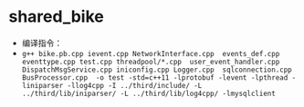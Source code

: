 # shared_bike
* 编译指令：
* `g++ bike.pb.cpp ievent.cpp NetworkInterface.cpp  events_def.cpp eventtype.cpp test.cpp threadpool/*.cpp  user_event_handler.cpp DispatchMsgService.cpp iniconfig.cpp Logger.cpp  sqlconnection.cpp BusProcessor.cpp  -o test -std=c++11 -lprotobuf -levent -lpthread -liniparser -llog4cpp -I ../third/include/ -L ../third/lib/iniparser/ -L ../third/lib/log4cpp/ -lmysqlclient`
